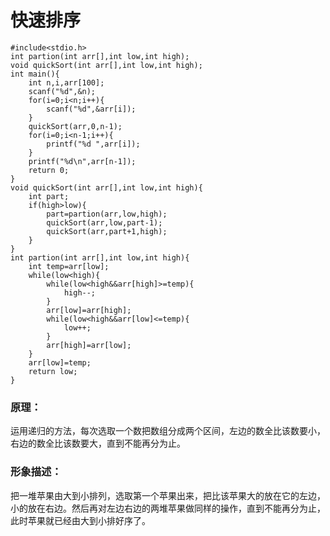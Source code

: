 # 快速排序

```
#include<stdio.h>
int partion(int arr[],int low,int high);
void quickSort(int arr[],int low,int high);
int main(){
	int n,i,arr[100];
	scanf("%d",&n);
	for(i=0;i<n;i++){
		scanf("%d",&arr[i]);
	}
	quickSort(arr,0,n-1);
	for(i=0;i<n-1;i++){
		printf("%d ",arr[i]);
	}
	printf("%d\n",arr[n-1]);
	return 0;
}
void quickSort(int arr[],int low,int high){
	int part;
	if(high>low){
		part=partion(arr,low,high);
		quickSort(arr,low,part-1);
		quickSort(arr,part+1,high);
	}
}
int partion(int arr[],int low,int high){
	int temp=arr[low];
	while(low<high){
		while(low<high&&arr[high]>=temp){
			high--;
		}
		arr[low]=arr[high];
		while(low<high&&arr[low]<=temp){
			low++;
		}
		arr[high]=arr[low];
	}
	arr[low]=temp;
	return low;
}
```

### 原理：

运用递归的方法，每次选取一个数把数组分成两个区间，左边的数全比该数要小，右边的数全比该数要大，直到不能再分为止。

### 形象描述：

把一堆苹果由大到小排列，选取第一个苹果出来，把比该苹果大的放在它的左边，小的放在右边。然后再对左边右边的两堆苹果做同样的操作，直到不能再分为止，此时苹果就已经由大到小排好序了。